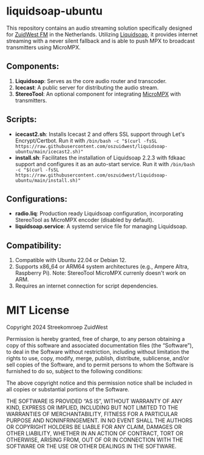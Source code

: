 # liquidsoap-ubuntu
This repository contains an audio streaming solution specifically designed for [ZuidWest FM](https://www.zuidwestfm.nl/) in the Netherlands. Utilizing [Liquidsoap](https://www.liquidsoap.info), it provides internet streaming with a never silent fallback and is able to push MPX to broadcast transmitters using MicroMPX.

## Components:
1. **Liquidsoap**: Serves as the core audio router and transcoder.
2. **Icecast**: A public server for distributing the audio stream.
3. **StereoTool**: An optional component for integrating [MicroMPX](https://www.thimeo.com/micrompx/) with transmitters.

## Scripts:
- **icecast2.sh**: Installs Icecast 2 and offers SSL support through Let's Encrypt/Certbot. Run it with `/bin/bash -c "$(curl -fsSL https://raw.githubusercontent.com/oszuidwest/liquidsoap-ubuntu/main/icecast2.sh)"`
- **install.sh**: Facilitates the installation of Liquidsoap 2.2.3 with fdkaac support and configures it as an auto-start service. Run it with `/bin/bash -c "$(curl -fsSL https://raw.githubusercontent.com/oszuidwest/liquidsoap-ubuntu/main/install.sh)"`

## Configurations:
- **radio.liq**: Production ready Liquidsoap configuration, incorporating StereoTool as MicroMPX encoder (disabled by default).
- **liquidsoap.service**: A systemd service file for managing Liquidsoap.

## Compatibility:
1. Compatible with Ubuntu 22.04 or Debian 12.
2. Supports x86_64 or ARM64 system architectures (e.g., Ampere Altra, Raspberry Pi). Note: StereoTool MicroMPX currenly doesn't work on ARM.
3. Requires an internet connection for script dependencies.

# MIT License

Copyright 2024 Streekomroep ZuidWest

Permission is hereby granted, free of charge, to any person obtaining a copy of this software and associated documentation files (the “Software”), to deal in the Software without restriction, including without limitation the rights to use, copy, modify, merge, publish, distribute, sublicense, and/or sell copies of the Software, and to permit persons to whom the Software is furnished to do so, subject to the following conditions:

The above copyright notice and this permission notice shall be included in all copies or substantial portions of the Software.

THE SOFTWARE IS PROVIDED “AS IS”, WITHOUT WARRANTY OF ANY KIND, EXPRESS OR IMPLIED, INCLUDING BUT NOT LIMITED TO THE WARRANTIES OF MERCHANTABILITY, FITNESS FOR A PARTICULAR PURPOSE AND NONINFRINGEMENT. IN NO EVENT SHALL THE AUTHORS OR COPYRIGHT HOLDERS BE LIABLE FOR ANY CLAIM, DAMAGES OR OTHER LIABILITY, WHETHER IN AN ACTION OF CONTRACT, TORT OR OTHERWISE, ARISING FROM, OUT OF OR IN CONNECTION WITH THE SOFTWARE OR THE USE OR OTHER DEALINGS IN THE SOFTWARE.
